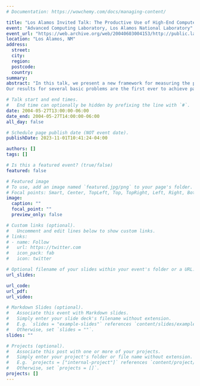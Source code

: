 ```yaml
---
# Documentation: https://wowchemy.com/docs/managing-content/

title: "Los Alamos Invited Talk: The Productive Use of High-End Computers"
event: "Advanced Computing Laboratory, Los Alamos National Laboratory"
event_url: "https://web.archive.org/web/20040603004153/http://public.lanl.gov/acl-seminar/"
location: "Los Alamos, NM"
address:
  street:
  city:
  region:
  postcode:
  country:
summary:
abstract: "In this talk, we present a new framework for measuring the productivity of high-end systems, propose new performance metrics, and describe our novel methodology for designing irregular parallel algorithms for high-end systems (such as combinatorial optimization problems that arise in bioinformatics and computational biology) that offers significant promise for exploiting deep memory hierarchies.
Our results for several basic problems are the first ever to achieve parallel speedups. Specifically, we have demonstrated for the first time that significant parallel speedups are attainable for arbitrary instances of a variety of graph problems, including spanning tree, ear decomposition, minimum spanning forest, maximum flow, and expression evaluation, and are developing a library of fundamental routines for discrete optimization (especially in computational biology) on shared-memory systems. For example, the minimum spanning tree (MST) is one of the most studied combinatorial problems with practical applications in VLSI layout, wireless communication, and distributed networks, recent problems in biology and medicine such as cancer detection, medical imaging, and proteomics, and national security and bioterrorism such as detecting the spread of toxins through populations in the case of biological/chemical warfare. Our new implementation for MST, on symmetric multiprocessors such as IBM's p690/Regatta and Sun's Enterprise servers, achieves good speedups over a wide range of input graphs with regular and irregular structures, when compared with the best sequential implementation."

# Talk start and end times.
#   End time can optionally be hidden by prefixing the line with `#`.
date: 2004-05-27T13:00:00-06:00
date_end: 2004-05-27T14:00:00-06:00
all_day: false

# Schedule page publish date (NOT event date).
publishDate: 2023-11-01T10:41:24-04:00

authors: []
tags: []

# Is this a featured event? (true/false)
featured: false

# Featured image
# To use, add an image named `featured.jpg/png` to your page's folder. 
# Focal points: Smart, Center, TopLeft, Top, TopRight, Left, Right, BottomLeft, Bottom, BottomRight.
image:
  caption: ""
  focal_point: ""
  preview_only: false

# Custom links (optional).
#   Uncomment and edit lines below to show custom links.
# links:
# - name: Follow
#   url: https://twitter.com
#   icon_pack: fab
#   icon: twitter

# Optional filename of your slides within your event's folder or a URL.
url_slides:

url_code:
url_pdf:
url_video:

# Markdown Slides (optional).
#   Associate this event with Markdown slides.
#   Simply enter your slide deck's filename without extension.
#   E.g. `slides = "example-slides"` references `content/slides/example-slides.md`.
#   Otherwise, set `slides = ""`.
slides: ""

# Projects (optional).
#   Associate this post with one or more of your projects.
#   Simply enter your project's folder or file name without extension.
#   E.g. `projects = ["internal-project"]` references `content/project/deep-learning/index.md`.
#   Otherwise, set `projects = []`.
projects: []
---
```


